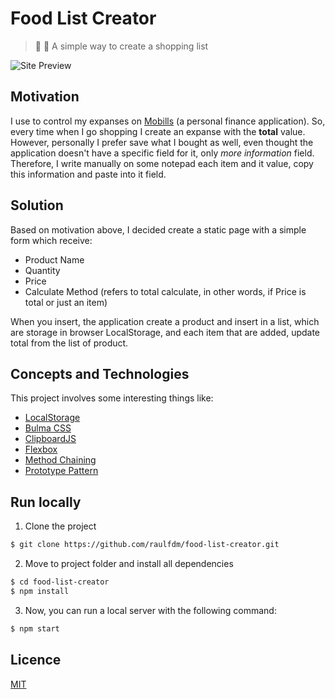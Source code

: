 # Food List Creator
> :page_facing_up: :department_store: A simple way to create a shopping list

![Site Preview](http://i.imgur.com/S6z1SPl.png)

## Motivation
I use to control my expanses on [Mobills](mobills.com.br) (a personal finance application). So, every time when I go shopping I create an expanse with the **total** value. However, personally I prefer save what I bought as well, even thought the application doesn't have a specific field for it, only *more information* field.
Therefore, I write manually on some notepad each item and it value, copy this information and paste into it field.

## Solution
Based on motivation above, I decided create a static page with a simple form which receive:
- Product Name
- Quantity
- Price
- Calculate Method (refers to total calculate, in other words, if Price is total or just an item)

When you insert, the application create a product and insert in a list, which are storage in browser LocalStorage, and each item that are added, update total from the list of product.

## Concepts and Technologies
This project involves some interesting things like:

- [LocalStorage](https://developer.mozilla.org/en/docs/Web/API/Window/localStorage)
- [Bulma CSS](http://bulma.io/)
- [ClipboardJS](https://clipboardjs.com)
- [Flexbox](https://developer.mozilla.org/en-US/docs/Web/CSS/CSS_Flexible_Box_Layout/Using_CSS_flexible_boxes)
- [Method Chaining](https://schier.co/blog/2013/11/14/method-chaining-in-javascript.html)
- [Prototype Pattern](https://developer.mozilla.org/en/docs/Web/JavaScript/Reference/Global_Objects/Object/prototype)

## Run locally

1. Clone the project
```sh
$ git clone https://github.com/raulfdm/food-list-creator.git
```
2. Move to project folder and install all dependencies
```sh
$ cd food-list-creator
$ npm install
```

3. Now, you can run a local server with the following command:
```sh
$ npm start
```

## Licence

[MIT](/blob/master/LICENCE.md)
